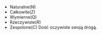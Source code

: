 - Naturalne(N)
- Całkowite(Z)
- Wymierne(Q)
- Rzeczywiste(R)
- Zespolone(C)
Dość oczywiste swoją drogą.